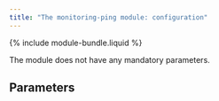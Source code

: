 ```yaml
---
title: "The monitoring-ping module: configuration"
---
```


{% include module-bundle.liquid %}

The module does not have any mandatory parameters.

## Parameters

<!-- SCHEMA -->
